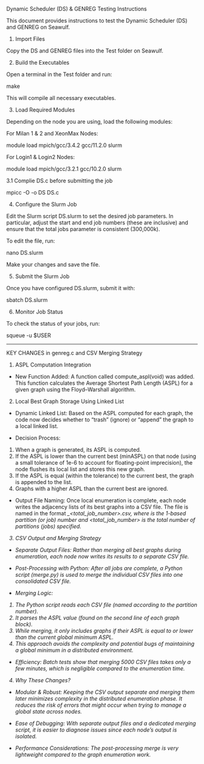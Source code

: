 Dynamic Scheduler (DS) & GENREG Testing Instructions

This document provides instructions to test the Dynamic Scheduler (DS) and GENREG on Seawulf.

1. Import Files

Copy the DS and GENREG files into the Test folder on Seawulf.

2. Build the Executables

Open a terminal in the Test folder and run:

make

This will compile all necessary executables.

3. Load Required Modules

Depending on the node you are using, load the following modules:

For Milan 1 & 2 and XeonMax Nodes:

module load mpich/gcc/3.4.2 gcc/11.2.0 slurm

For Login1 & Login2 Nodes:

module load mpich/gcc/3.2.1 gcc/10.2.0 slurm

3.1 Complie DS.c before submitting the job

mpicc -O -o DS DS.c

4. Configure the Slurm Job

Edit the Slurm script DS.slurm to set the desired job parameters. In particular, adjust the start and end job numbers (these are inclusive) and ensure that the total jobs parameter is consistent (300,000k).

To edit the file, run:

nano DS.slurm

Make your changes and save the file.

5. Submit the Slurm Job

Once you have configured DS.slurm, submit it with:

sbatch DS.slurm

6. Monitor Job Status

To check the status of your jobs, run:

squeue -u $USER

_____________________________________________________________________________________________________________________________

KEY CHANGES in genreg.c and CSV Merging Strategy

1. ASPL Computation Integration
   
- New Function Added:
A function called compute_aspl(void) was added. This function calculates the Average Shortest Path Length (ASPL) for a given graph using the Floyd–Warshall algorithm.

2. Local Best Graph Storage Using Linked List
   
- Dynamic Linked List:
Based on the ASPL computed for each graph, the code now decides whether to “trash” (ignore) or “append” the graph to a local linked list.

- Decision Process:
1) When a graph is generated, its ASPL is computed.
2) If the ASPL is lower than the current best (minASPL) on that node (using a small tolerance of 1e-6 to account for floating-point imprecision), the node flushes its local list and stores this new graph.
3) If the ASPL is equal (within the tolerance) to the current best, the graph is appended to the list.
4) Graphs with a higher ASPL than the current best are ignored.

- Output File Naming:
Once local enumeration is complete, each node writes the adjacency lists of its best graphs into a CSV file. The file is named in the format <i>_<total_job_number>.csv, where <i> is the 1-based partition (or job) number and <total_job_number> is the total number of partitions (jobs) specified.

3. CSV Output and Merging Strategy
   
- Separate Output Files:
Rather than merging all best graphs during enumeration, each node now writes its results to a separate CSV file.

- Post-Processing with Python:
After all jobs are complete, a Python script (merge.py) is used to merge the individual CSV files into one consolidated CSV file.

- Merging Logic:
1) The Python script reads each CSV file (named according to the partition number).
2) It parses the ASPL value (found on the second line of each graph block).
3) While merging, it only includes graphs if their ASPL is equal to or lower than the current global minimum ASPL.
4) This approach avoids the complexity and potential bugs of maintaining a global minimum in a distributed environment.

- Efficiency:
Batch tests show that merging 5000 CSV files takes only a few minutes, which is negligible compared to the enumeration time.

4. Why These Changes?

- Modular & Robust:
Keeping the CSV output separate and merging them later minimizes complexity in the distributed enumeration phase. It reduces the risk of errors that might occur when trying to manage a global state across nodes.

- Ease of Debugging:
With separate output files and a dedicated merging script, it is easier to diagnose issues since each node’s output is isolated.

- Performance Considerations:
The post-processing merge is very lightweight compared to the graph enumeration work.
